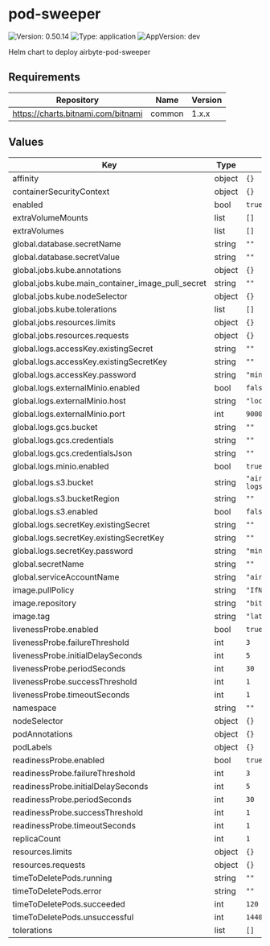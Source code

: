 # pod-sweeper

![Version: 0.50.14](https://img.shields.io/badge/Version-0.50.14-informational?style=flat-square) ![Type: application](https://img.shields.io/badge/Type-application-informational?style=flat-square) ![AppVersion: dev](https://img.shields.io/badge/AppVersion-dev-informational?style=flat-square)

Helm chart to deploy airbyte-pod-sweeper

## Requirements

| Repository | Name | Version |
|------------|------|---------|
| https://charts.bitnami.com/bitnami | common | 1.x.x |

## Values

| Key                                               | Type | Default | Description |
|---------------------------------------------------|------|---------|-------------|
| affinity                                          | object | `{}` |  |
| containerSecurityContext                          | object | `{}` |  |
| enabled                                           | bool | `true` |  |
| extraVolumeMounts                                 | list | `[]` |  |
| extraVolumes                                      | list | `[]` |  |
| global.database.secretName                        | string | `""` |  |
| global.database.secretValue                       | string | `""` |  |
| global.jobs.kube.annotations                      | object | `{}` |  |
| global.jobs.kube.main_container_image_pull_secret | string | `""` |  |
| global.jobs.kube.nodeSelector                     | object | `{}` |  |
| global.jobs.kube.tolerations                      | list | `[]` |  |
| global.jobs.resources.limits                      | object | `{}` |  |
| global.jobs.resources.requests                    | object | `{}` |  |
| global.logs.accessKey.existingSecret              | string | `""` |  |
| global.logs.accessKey.existingSecretKey           | string | `""` |  |
| global.logs.accessKey.password                    | string | `"minio"` |  |
| global.logs.externalMinio.enabled                 | bool | `false` |  |
| global.logs.externalMinio.host                    | string | `"localhost"` |  |
| global.logs.externalMinio.port                    | int | `9000` |  |
| global.logs.gcs.bucket                            | string | `""` |  |
| global.logs.gcs.credentials                       | string | `""` |  |
| global.logs.gcs.credentialsJson                   | string | `""` |  |
| global.logs.minio.enabled                         | bool | `true` |  |
| global.logs.s3.bucket                             | string | `"airbyte-dev-logs"` |  |
| global.logs.s3.bucketRegion                       | string | `""` |  |
| global.logs.s3.enabled                            | bool | `false` |  |
| global.logs.secretKey.existingSecret              | string | `""` |  |
| global.logs.secretKey.existingSecretKey           | string | `""` |  |
| global.logs.secretKey.password                    | string | `"minio123"` |  |
| global.secretName                                 | string | `""` |  |
| global.serviceAccountName                         | string | `"airbyte-admin"` |  |
| image.pullPolicy                                  | string | `"IfNotPresent"` |  |
| image.repository                                  | string | `"bitnami/kubectl"` |  |
| image.tag                                         | string | `"latest"` |  |
| livenessProbe.enabled                             | bool | `true` |  |
| livenessProbe.failureThreshold                    | int | `3` |  |
| livenessProbe.initialDelaySeconds                 | int | `5` |  |
| livenessProbe.periodSeconds                       | int | `30` |  |
| livenessProbe.successThreshold                    | int | `1` |  |
| livenessProbe.timeoutSeconds                      | int | `1` |  |
| namespace                                         | string | `""` |  |
| nodeSelector                                      | object | `{}` |  |
| podAnnotations                                    | object | `{}` |  |
| podLabels                                         | object | `{}` |  |
| readinessProbe.enabled                            | bool | `true` |  |
| readinessProbe.failureThreshold                   | int | `3` |  |
| readinessProbe.initialDelaySeconds                | int | `5` |  |
| readinessProbe.periodSeconds                      | int | `30` |  |
| readinessProbe.successThreshold                   | int | `1` |  |
| readinessProbe.timeoutSeconds                     | int | `1` |  |
| replicaCount                                      | int | `1` |  |
| resources.limits                                  | object | `{}` |  |
| resources.requests                                | object | `{}` |  |
| timeToDeletePods.running                          | string | `""` |  |
| timeToDeletePods.error                            | string | `""` |  |
| timeToDeletePods.succeeded                        | int | `120` |  |
| timeToDeletePods.unsuccessful                     | int | `1440` |  |
| tolerations                                       | list | `[]` |  |

